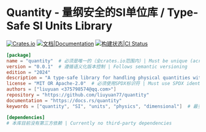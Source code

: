 # Quantity - 量纲安全的SI单位库 / Type-Safe SI Units Library

[![Crates.io](https://img.shields.io/crates/v/quantity)](https://crates.io/crates/quantity)
[![文档|Documentation](https://docs.rs/quantity/badge.svg)](https://docs.rs/quantity)
[![构建状态|CI Status](https://github.com/liuyuan77/quantity/actions/workflows/ci.yml/badge.svg)](https://github.com/liuyuan77/quantity/actions)

```toml
[package]
name = "quantity"  # 必须是唯一的（全crates.io范围内）| Must be unique (across all crates.io)
version = "0.0.1"  # 遵循语义化版本控制 | Follows semantic versioning
edition = "2024"
description = "A type-safe library for handling physical quantities with units."
license = "MIT OR Apache-2.0"  # 必须使用SPDX标识符 | Must use SPDX identifiers
authors = ["liuyuan <375798574@qq.com>"]
repository = "https://github.com/liuyuan77/quantity"
documentation = "https://docs.rs/quantity"
keywords = ["quantity", "SI", "units", "physics", "dimensional"]  # 最多5个 | Max 5 keywords

[dependencies]
# 本库目前没有第三方依赖 | Currently no third-party dependencies

```